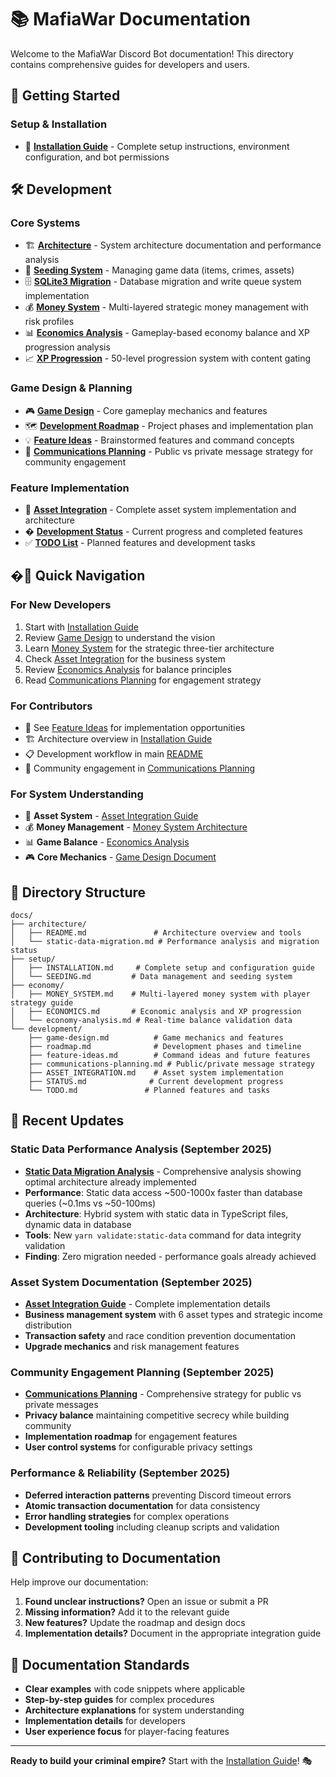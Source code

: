 # 📚 MafiaWar Documentation

Welcome to the MafiaWar Discord Bot documentation! This directory contains comprehensive guides for developers and users.

## 🚀 Getting Started

### **Setup & Installation**

- 📖 **[Installation Guide](setup/INSTALLATION.md)** - Complete setup instructions, environment configuration, and bot permissions

## 🛠️ Development

### **Core Systems**

- 🏗️ **[Architecture](architecture/)** - System architecture documentation and performance analysis
- 🌱 **[Seeding System](setup/SEEDING.md)** - Managing game data (items, crimes, assets)
- 🗄️ **[SQLite3 Migration](development/SQLITE_MIGRATION.md)** - Database migration and write queue system implementation
- 💰 **[Money System](economy/MONEY_SYSTEM.md)** - Multi-layered strategic money management with risk profiles
- 📊 **[Economics Analysis](economy/ECONOMICS.md)** - Gameplay-based economy balance and XP progression analysis
- 📈 **[XP Progression](economy/ECONOMICS.md#mmo-style-xp-progression)** - 50-level progression system with content gating

### **Game Design & Planning**

- 🎮 **[Game Design](development/game-design.md)** - Core gameplay mechanics and features
- 🗺️ **[Development Roadmap](development/roadmap.md)** - Project phases and implementation plan
- 💡 **[Feature Ideas](development/feature-ideas.md)** - Brainstormed features and command concepts
- 📢 **[Communications Planning](development/communications-planning.md)** - Public vs private message strategy for community engagement

### **Feature Implementation**

- 🏢 **[Asset Integration](development/ASSET_INTEGRATION.md)** - Complete asset system implementation and architecture
- � **[Development Status](development/STATUS.md)** - Current progress and completed features
- ✅ **[TODO List](development/TODO.md)** - Planned features and development tasks

## �📖 Quick Navigation

### **For New Developers**

1. Start with [Installation Guide](setup/INSTALLATION.md)
2. Review [Game Design](development/game-design.md) to understand the vision
3. Learn [Money System](economy/MONEY_SYSTEM.md) for the strategic three-tier architecture
4. Check [Asset Integration](development/ASSET_INTEGRATION.md) for the business system
5. Review [Economics Analysis](economy/ECONOMICS.md) for balance principles
6. Read [Communications Planning](development/communications-planning.md) for engagement strategy

### **For Contributors**

- 🎯 See [Feature Ideas](development/feature-ideas.md) for implementation opportunities
- 🏗️ Architecture overview in [Installation Guide](setup/INSTALLATION.md)
- 📋 Development workflow in main [README](../README.md)
- 📢 Community engagement in [Communications Planning](development/communications-planning.md)

### **For System Understanding**

- 🏢 **Asset System** - [Asset Integration Guide](development/ASSET_INTEGRATION.md)
- 💰 **Money Management** - [Money System Architecture](economy/MONEY_SYSTEM.md)
- 📊 **Game Balance** - [Economics Analysis](economy/ECONOMICS.md)
- 🎮 **Core Mechanics** - [Game Design Document](development/game-design.md)

## 📁 Directory Structure

```
docs/
├── architecture/
│   ├── README.md               # Architecture overview and tools
│   └── static-data-migration.md # Performance analysis and migration status
├── setup/
│   ├── INSTALLATION.md     # Complete setup and configuration guide
│   └── SEEDING.md         # Data management and seeding system
├── economy/
│   ├── MONEY_SYSTEM.md    # Multi-layered money system with player strategy guide
│   ├── ECONOMICS.md       # Economic analysis and XP progression
│   └── economy-analysis.md # Real-time balance validation data
└── development/
    ├── game-design.md          # Game mechanics and features
    ├── roadmap.md              # Development phases and timeline
    ├── feature-ideas.md        # Command ideas and future features
    ├── communications-planning.md # Public/private message strategy
    ├── ASSET_INTEGRATION.md    # Asset system implementation
    ├── STATUS.md              # Current development progress
    └── TODO.md               # Planned features and tasks
```

## 🌟 Recent Updates

### **Static Data Performance Analysis** (September 2025)
- **[Static Data Migration Analysis](architecture/static-data-migration.md)** - Comprehensive analysis showing optimal architecture already implemented
- **Performance**: Static data access ~500-1000x faster than database queries (~0.1ms vs ~50-100ms)
- **Architecture**: Hybrid system with static data in TypeScript files, dynamic data in database
- **Tools**: New `yarn validate:static-data` command for data integrity validation
- **Finding**: Zero migration needed - performance goals already achieved

### **Asset System Documentation** (September 2025)
- **[Asset Integration Guide](development/ASSET_INTEGRATION.md)** - Complete implementation details
- **Business management system** with 6 asset types and strategic income distribution
- **Transaction safety** and race condition prevention documentation
- **Upgrade mechanics** and risk management features

### **Community Engagement Planning** (September 2025)
- **[Communications Planning](development/communications-planning.md)** - Comprehensive strategy for public vs private messages
- **Privacy balance** maintaining competitive secrecy while building community
- **Implementation roadmap** for engagement features
- **User control systems** for configurable privacy settings

### **Performance & Reliability** (September 2025)
- **Deferred interaction patterns** preventing Discord timeout errors
- **Atomic transaction documentation** for data consistency
- **Error handling strategies** for complex operations
- **Development tooling** including cleanup scripts and validation

## 🤝 Contributing to Documentation

Help improve our documentation:

1. **Found unclear instructions?** Open an issue or submit a PR
2. **Missing information?** Add it to the relevant guide
3. **New features?** Update the roadmap and design docs
4. **Implementation details?** Document in the appropriate integration guide

## 🎯 Documentation Standards

- **Clear examples** with code snippets where applicable
- **Step-by-step guides** for complex procedures
- **Architecture explanations** for system understanding
- **Implementation details** for developers
- **User experience focus** for player-facing features

---

**Ready to build your criminal empire?** Start with the [Installation Guide](setup/INSTALLATION.md)! 🎭
